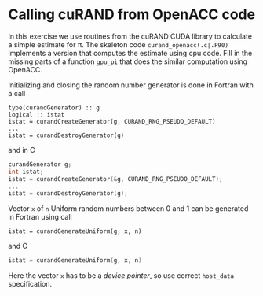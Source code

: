 # Calling cuRAND from OpenACC code

In this exercise we use routines from the cuRAND CUDA library to calculate a simple estimate for π. The skeleton code `curand_openacc(.c|.F90)` implements a version that computes the estimate using cpu code. Fill in the missing parts of a function `gpu_pi` that does the similar computation using OpenACC.

Initializing and closing the random number generator is done in Fortran with a call
```Fortran
type(curandGenerator) :: g
logical :: istat
istat = curandCreateGenerator(g, CURAND_RNG_PSEUDO_DEFAULT)
...
istat = curandDestroyGenerator(g)
```

and in C

```C
curandGenerator g;
int istat;
istat = curandCreateGenerator(&g, CURAND_RNG_PSEUDO_DEFAULT);
...
istat = curandDestroyGenerator(g);
```

Vector `x` of `n` Uniform random numbers between 0 and 1 can be generated in Fortran using call

```Fortran
istat = curandGenerateUniform(g, x, n)
```

and C

```C
istat = curandGenerateUniform(g, x, n)
```

Here the vector `x` has to be a *device pointer*, so use correct `host_data` specification.
